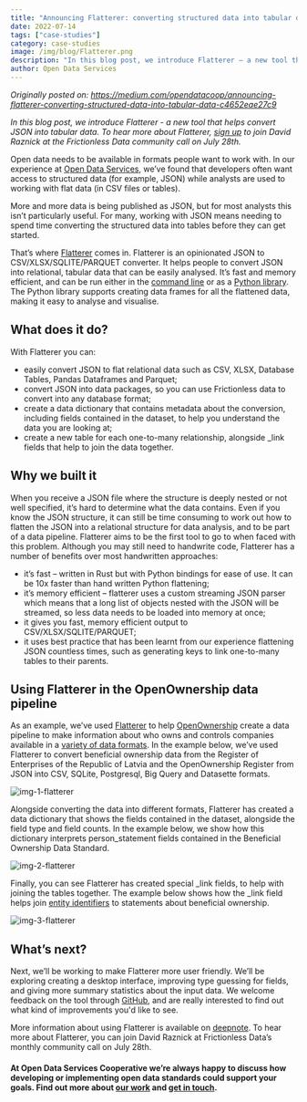 ```yaml
---
title: "Announcing Flatterer: converting structured data into tabular data"
date: 2022-07-14
tags: ["case-studies"]
category: case-studies
image: /img/blog/Flatterer.png
description: "In this blog post, we introduce Flatterer — a new tool that helps convert JSON into tabular data."
author: Open Data Services
---
```

*Originally posted on: https://medium.com/opendatacoop/announcing-flatterer-converting-structured-data-into-tabular-data-c4652eae27c9*

*In this blog post, we introduce Flatterer - a new tool that helps convert JSON into tabular data. To hear more about Flatterer, [sign up](https://docs.google.com/forms/d/e/1FAIpQLSeuNCopxXauMkrWvF6VHqOyHMcy54SfNDOseVXfWRQZWkvqjQ/viewform) to join David Raznick at the Frictionless Data community call on July 28th.*

Open data needs to be available in formats people want to work with. In our experience at [Open Data Services](https://opendataservices.coop/), we’ve found that developers often want access to structured data (for example, JSON) while analysts are used to working with flat data (in CSV files or tables).

More and more data is being published as JSON, but for most analysts this isn’t particularly useful. For many, working with JSON means needing to spend time converting the structured data into tables before they can get started.

That’s where [Flatterer](https://github.com/kindly/flatterer) comes in. Flatterer is an opinionated JSON to CSV/XLSX/SQLITE/PARQUET converter. It helps people to convert JSON into relational, tabular data that can be easily analysed. It’s fast and memory efficient, and can be run either in the [command line](https://flatterer.opendata.coop/) or as a [Python library](https://deepnote.com/@david-raznick/Flatterer-Demo-FWeGccp_QKCu1WAEGQ0mEQ). The Python library supports creating data frames for all the flattened data, making it easy to analyse and visualise.

## What does it do?
With Flatterer you can:

* easily convert JSON to flat relational data such as CSV, XLSX, Database Tables, Pandas Dataframes and Parquet;
* convert JSON into data packages, so you can use Frictionless data to convert into any database format;
* create a data dictionary that contains metadata about the conversion, including fields contained in the dataset, to help you understand the data you are looking at;
* create a new table for each one-to-many relationship, alongside \_link fields that help to join the data together.

## Why we built it
When you receive a JSON file where the structure is deeply nested or not well specified, it’s hard to determine what the data contains. Even if you know the JSON structure, it can still be time consuming to work out how to flatten the JSON into a relational structure for data analysis, and to be part of a data pipeline.
Flatterer aims to be the first tool to go to when faced with this problem. Although you may still need to handwrite code, Flatterer has a number of benefits over most handwritten approaches:
* it’s fast – written in Rust but with Python bindings for ease of use. It can be 10x faster than hand written Python flattening;
* it’s memory efficient – flatterer uses a custom streaming JSON parser which means that a long list of objects nested with the JSON will be streamed, so less data needs to be loaded into memory at once;
* it gives you fast, memory efficient output to CSV/XLSX/SQLITE/PARQUET;
* it uses best practice that has been learnt from our experience flattening JSON countless times, such as generating keys to link one-to-many tables to their parents.

## Using Flatterer in the OpenOwnership data pipeline
As an example, we’ve used [Flatterer](https://github.com/kindly/flatterer) to help [OpenOwnership](https://www.openownership.org/) create a data pipeline to make information about who owns and controls companies available in a [variety of data formats](https://bods-data.openownership.org/). In the example below, we’ve used Flatterer to convert beneficial ownership data from the Register of Enterprises of the Republic of Latvia and the OpenOwnership Register from JSON into CSV, SQLite, Postgresql, Big Query and Datasette formats. 

![img-1-flatterer](https://user-images.githubusercontent.com/74717970/179058338-08ce8ea1-9b1f-4c4c-b59c-64b04cd450f6.png)

Alongside converting the data into different formats, Flatterer has created a data dictionary that shows the fields contained in the dataset, alongside the field type and field counts. In the example below, we show how this dictionary interprets person_statement fields contained in the Beneficial Ownership Data Standard.

![img-2-flatterer](https://user-images.githubusercontent.com/74717970/179058526-19694210-514e-4215-bf9d-f6abc7ef5400.png)

Finally, you can see Flatterer has created special \_link fields, to help with joining the tables together. The example below shows how the \_link field helps join [entity identifiers](https://medium.com/opendatacoop/why-do-open-organisational-identifiers-matter-46af05ab30a) to statements about beneficial ownership.

![img-3-flatterer](https://user-images.githubusercontent.com/74717970/179058657-ae4ab534-9fdb-4d6d-ad59-56521f0218e0.png)

## What’s next?
Next, we’ll be working to make Flatterer more user friendly. We’ll be exploring creating a desktop interface, improving type guessing for fields, and giving more summary statistics about the input data. We welcome feedback on the tool through [GitHub](https://github.com/kindly/flatterer/issues), and are really interested to find out what kind of improvements you'd like to see. 

More information about using Flatterer is available on [deepnote](https://deepnote.com/@david-raznick/Flatterer-Demo-FWeGccp_QKCu1WAEGQ0mEQ). To hear more about Flatterer, you can join David Raznick at Frictionless Data’s monthly community call on July 28th. 

#### At Open Data Services Cooperative we’re always happy to discuss how developing or implementing open data standards could support your goals. Find out more about [our work](https://opendataservices.coop/) and [get in touch](https://opendataservices.coop/#contact).
